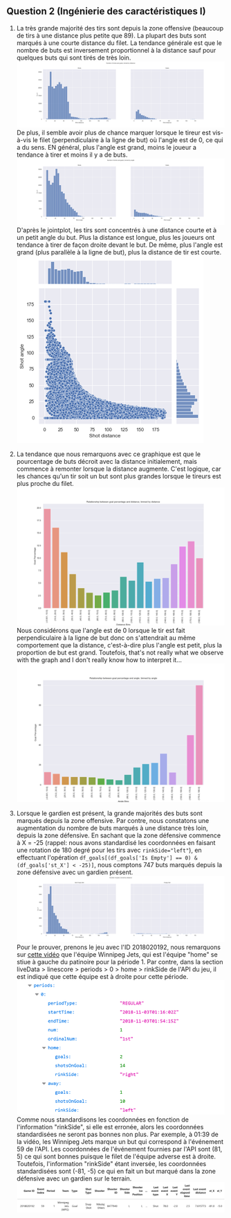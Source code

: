 ## Question 2 (Ingénierie des caractéristiques I)

1. La très grande majorité des tirs sont depuis la zone offensive (beaucoup de tirs à une distance plus petite que 89). La plupart des buts sont marqués à une courte distance du filet. La tendance générale est que le nombre de buts est inversement proportionnel à la distance sauf pour quelques buts qui sont tirés de très loin. ![Image](../num_shots_goal_bin_distance.png) De plus, il semble avoir plus de chance marquer lorsque le tireur est vis-à-vis le filet (perpendiculaire à la ligne de but) où l'angle est de 0, ce qui a du sens. EN général, plus l'angle est grand, moins le joueur a tendance à tirer et moins il y a de buts. ![Image](../num_shots_goal_bin_angle.png) D'après le jointplot, les tirs sont concentrés à une distance courte et à un petit angle du but. Plus la distance est longue, plus les joueurs ont tendance à tirer de façon droite devant le but. De même, plus l'angle est grand (plus parallèle à la ligne de but), plus la distance de tir est courte. ![Image](../num_shots_goal_jointplot.png)

2. La tendance que nous remarquons avec ce graphique est que le pourcentage de buts décroit avec la distance initialement, mais commence à remonter lorsque la distance augmente. C'est logique, car les chances qu'un tir soit un but sont plus grandes lorsque le tireurs est plus proche du filet.![Image](../goal_vs_distance.png)Nous considérons que l'angle est de 0 lorsque le tir est fait perpendiculaire à la ligne de but donc on s'attendrait au même comportement que la distance, c'est-à-dire plus l'angle est petit, plus la proportion de but est grand. Toutefois, that's not really what we observe with the graph and I don't really know how to interpret it... ![Image](../goal_vs_angle.png)

3. Lorsque le gardien est présent, la grande majorités des buts sont marqués depuis la zone offensive. Par contre, nous constatons une augmentation du nombre de buts marqués à une distance très loin, depuis la zone défensive. En sachant que la zone défensive commence à X = -25 (rappel: nous avons standardisé les coordonnées en faisant une rotation de 180 degré pour les tirs avec `rinkSide="left"`), en effectuant l'opération `df_goals[(df_goals['Is Empty'] == 0) & (df_goals['st_X'] < -25)]`, nous comptons 747 buts marqués depuis la zone défensive avec un gardien présent. ![Image](../empty_vs_noempty.png) Pour le prouver, prenons le jeu avec l'ID 2018020192, nous remarquons sur [cette vidéo](https://www.nhl.com/video/fla--wpg/t-277350912/c-62563403?q=2018020192) que l'équipe Winnipeg Jets, qui est l'équipe "home" se stiue à gauche du patinoire pour la période 1. Par contre, dans la section liveData > linescore > periods > 0 > home > rinkSide de l'API du jeu, il est indiqué que cette équipe est à droite pour cette période. ![Image](../Wrong_rinkSide.png) Comme nous standardisons les coordonnées en fonction de l'information "rinkSide", si elle est erronée, alors les coordonnées standardisées ne seront pas bonnes non plus. Par exemple, à 01:39 de la vidéo, les Winnipeg Jets marque un but qui correspond à l'événement 59 de l'API. Les coordonnées de l'événement fournies par l'API sont (81, 5) ce qui sont bonnes puisque le filet de l'équipe adverse est à droite. Toutefois,  l'information "rinkSide" étant inversée, les coordonnées standardisées sont (-81, -5) ce qui en fait un but marqué dans la zone défensive avec un gardien sur le terrain. ![Image](../Wrong_st_X.png)

